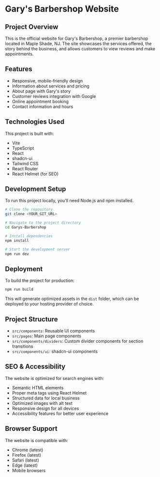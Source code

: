 # Gary's Barbershop Website

## Project Overview

This is the official website for Gary's Barbershop, a premier barbershop located in Maple Shade, NJ. The site showcases the services offered, the story behind the business, and allows customers to view reviews and make appointments.

## Features

- Responsive, mobile-friendly design
- Information about services and pricing
- About page with Gary's story
- Customer reviews integration with Google
- Online appointment booking
- Contact information and hours

## Technologies Used

This project is built with:

- Vite
- TypeScript
- React
- shadcn-ui
- Tailwind CSS
- React Router
- React Helmet (for SEO)

## Development Setup

To run this project locally, you'll need Node.js and npm installed.

```sh
# Clone the repository
git clone <YOUR_GIT_URL>

# Navigate to the project directory
cd Garys-Barbershop

# Install dependencies
npm install

# Start the development server
npm run dev
```

## Deployment

To build the project for production:

```sh
npm run build
```

This will generate optimized assets in the `dist` folder, which can be deployed to your hosting provider of choice.

## Project Structure

- `src/components`: Reusable UI components
- `src/pages`: Main page components
- `src/components/dividers`: Custom divider components for section transitions
- `src/components/ui`: shadcn-ui components

## SEO & Accessibility

The website is optimized for search engines with:
- Semantic HTML elements
- Proper meta tags using React Helmet
- Structured data for local business
- Optimized images with alt text
- Responsive design for all devices
- Accessibility features for better user experience

## Browser Support

The website is compatible with:
- Chrome (latest)
- Firefox (latest)
- Safari (latest)
- Edge (latest)
- Mobile browsers
